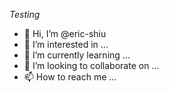 *Testing*

- 👋 Hi, I’m @eric-shiu
- 👀 I’m interested in ...
- 🌱 I’m currently learning ...
- 💞️ I’m looking to collaborate on ...
- 📫 How to reach me ...

<!---
eric-shiu/eric-shiu is a ✨ special ✨ repository because its `README.md` (this file) appears on your GitHub profile.
You can click the Preview link to take a look at your changes.
--->
